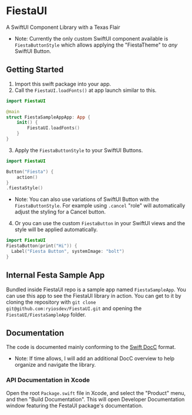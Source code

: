 # FiestaUI
A SwiftUI Component Library with a Texas Flair
- Note: Currently the only custom SwiftUI component available is `FiestaButtonStyle` which allows applying the "FiestaTheme" to _any_ SwiftUI Button.

## Getting Started
1. Import this swift package into your app.
2. Call the `FiestaUI.loadFonts()` at app launch similar to this.
```swift
import FiestaUI

@main
struct FiestaSampleAppApp: App {
    init() {
        FiestaUI.loadFonts()
    }
}
```
3. Apply the `FiestaButtonStyle` to your SwiftUI Buttons.
```swift
import FiestaUI

Button("Fiesta") {
    action()
}
.fiestaStyle()
```
- Note: You can also use variations of SwiftUI Button with the `FiestaButtonStyle`. For example using `.cancel` "role" will automatically adjust the styling for a Cancel button.
4. Or you can use the custom `FiestaButton` in your SwiftUI views and the style will be applied automatically.
```swift
import FiestaUI
FiestaButton(print("Hi")) {
  Label("Fiesta Button", systemImage: "bolt")
}
```
## Internal Festa Sample App
Bundled inside FiestaUI repo is a sample app named `FiestaSampleApp`. You can use this app to see the FiestaUI library in action.
You can get to it by cloning the repository with `git clone git@github.com:ryiosdev/FiestaUI.git` and opening the `FiestaUI/FiestaSampleApp` folder.

## Documentation
The code is documented mainly conforming to the [Swift DocC](https://developer.apple.com/documentation/docc) format.
- Note: If time allows, I will add an additional DocC overview to help organize and navigate the library.

### API Documentation in Xcode
Open the root `Package.swift` file in Xcode, and select the "Product" menu, and then "Build Documentation". 
This will open Developer Documentation window featuring the FestaUI package's documentation.

